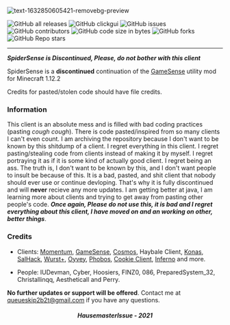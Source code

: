 ![text-1632850605421-removebg-preview](https://user-images.githubusercontent.com/90464553/135137515-6f79ff51-c026-43ca-a54e-1c1c6336996c.png)

![GitHub all releases](https://img.shields.io/github/downloads/hausemasterissue/spidersense/total?logo=github) ![GitHub clickgui](https://img.shields.io/badge/clickgui%20key-O-1?logo=Github) ![GitHub issues](https://img.shields.io/github/issues/hausemasterissue/spidersense?logo=Github) ![GitHub contributors](https://img.shields.io/github/contributors/hausemasterissue/spidersense?logo=github) ![GitHub code size in bytes](https://img.shields.io/github/languages/code-size/hausemasterissue/spidersense?label=code%20pasted) ![GitHub forks](https://img.shields.io/github/forks/hausemasterissue/spidersense?logo=github) ![GitHub Repo stars](https://img.shields.io/github/stars/hausemasterissue/spidersense?logo=github)

---

**_SpiderSense is Discontinued, Please, do not bother with this client_**


SpiderSense is a **discontinued** continuation of the [GameSense](https://github.com/IUDevman/gamesense-client) utility mod for Minecraft 1.12.2

Credits for pasted/stolen code should have file credits. 

### Information

This client is an absolute mess and is filled with bad coding practices (pasting *cough* *cough*). There is code pasted/inspired from so many clients I can't even count. I am archiving the repository because I don't want to be known by this shitdump of a client. I regret everything in this client. I regret pasting/stealing code from clients instead of making it by myself. I regret portraying it as if it is some kind of actually good client. I regret being an ass. The truth is, I don't want to be known by this, and I don't want people to insult be because of this. It is a bad, pasted, and shit client that nobody should ever use or continue devloping. That's why it is fully discontinued and will **never** recieve any more updates. I am getting better at java, I am learning more about clients and trying to get away from pasting other people's code. **_Once again, Please do not use this, it is bad and I regret everything about this client, I have moved on and an working on other, better things_**.

### Credits

- Clients: [Momentum](https://github.com/momentumdevelopment/momentum), [GameSense](https://github.com/IUDevman/gamesense-client), [Cosmos](https://github.com/momentumdevelopment/cosmos), Haybale Client, [Konas](https://konasclient.com), [SalHack](https://github.com/ionar/spidermod), [Wurst+](https://github.com/WurstPlus), [Oyvey](https://github.com/Gopro336/OyVey_Rewrite-BUILDABLE_SRC), [Phobos](https://github.com/Gopro336/CLEAN_Phobos_1.9.0-BUILDABLE-SRC), [Cookie Client](https://github.com/bebeli555/CookieClient), [Inferno](https://github.com/sxmurai/inferno) and more.

- People: IUDevman, Cyber, Hoosiers, FINZ0, 086, PreparedSystem_32, Christallinqq, Aestheticall and Perry.

**No further updates or support will be offered**. Contact me at queueskip2b2t@gmail.com if you have any questions.


<h5 align="center">HausemasterIssue - 2021</h5>

